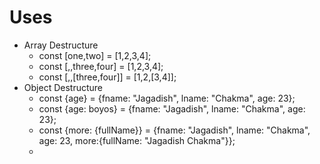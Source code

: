 # Uses
- Array Destructure
	- const \[one,two] = \[1,2,3,4];
	- const \[,,three,four] = \[1,2,3,4];
	- const \[,,\[three,four]] = \[1,2,\[3,4]];
- Object Destructure
	- const {age} = {fname: "Jagadish", lname: "Chakma", age: 23};
	- const {age: boyos} = {fname: "Jagadish", lname: "Chakma", age: 23};
	- const {more: {fullName}} = {fname: "Jagadish", lname: "Chakma", age: 23, more:{fullName: "Jagadish Chakma"}};
	- 